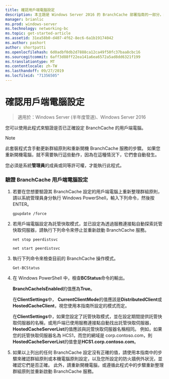 ```yaml
---
title: 確認用戶端電腦設定
description: 本主題是 Windows Server 2016 的 BranchCache 部署指南的一部分，示範如何在分散式和託管快取模式中部署 BranchCache，以優化分公司的 WAN 頻寬使用量
manager: brianlic
ms.prod: windows-server
ms.technology: networking-bc
ms.topic: get-started-article
ms.assetid: 31ea58b0-d407-4f62-8ec6-6a1b19174042
ms.author: pashort
author: shortpatti
ms.openlocfilehash: 6d0adbf0db2d7888ca12ca49f50fc37baa8cbc16
ms.sourcegitcommit: 6aff3d88ff22ea141a6ea6572a5ad8dd6321f199
ms.translationtype: MT
ms.contentlocale: zh-TW
ms.lasthandoff: 09/27/2019
ms.locfileid: "71356505"
---
```

# <a name="verify-client-computer-settings"></a>確認用戶端電腦設定

>適用於：Windows Server (半年度管道)、Windows Server 2016

您可以使用此程式來驗證是否已正確設定 BranchCache 的用戶端電腦。  
  
> [!NOTE]  
> 此套裝程式含手動更新群組原則和重新開機 BranchCache 服務的步驟。 如果您重新開機電腦，就不需要執行這些動作，因為在這種情況下，它們會自動發生。  
  
您必須是系統**管理員**的成員或同等許可權，才能執行此程式。  
  
### <a name="to-verify-branchcache-client-computer-settings"></a>驗證 BranchCache 用戶端電腦設定  
  
1.  若要在您想要驗證其 BranchCache 設定的用戶端電腦上重新整理群組原則，請以系統管理員身分執行 Windows PowerShell，輸入下列命令，然後按 ENTER。  
  
    `gpupdate /force`  
  
2.  若用戶端電腦設定為託管快取模式，並已設定為透過服務連接點自動探索託管快取伺服器，請執行下列命令來停止並重新啟動 BranchCache 服務。  
  
    `net stop peerdistsvc`  
  
    `net start peerdistsvc`  
  
3.  執行下列命令來檢查目前的 BranchCache 操作模式。  
  
    `Get-BCStatus`  
  
4.  在 Windows PowerShell 中，檢查**BCStatus**命令的輸出。  
  
    **BranchCacheIsEnabled**的值應為**True**。  
  
    在**ClientSettings**中， **CurrentClientMode**的值應該是**DistributedClient**或**HostedCacheClient**，視您使用本指南所設定的模式而定。  
  
    在**ClientSettings**中，如果您設定了託管快取模式，並在設定期間提供託管快取伺服器的名稱，或用戶端已使用服務連接點自動找出託管快取伺服器， **HostedCacheServerList**的值應該與託管快取伺服器名稱相同。 例如，如果您的託管快取伺服器名為 HCS1，而您的網域是 corp.contoso.com，則**HostedCacheServerList**的值會是**HCS1.corp.contoso.com**。  
  
5.  如果以上列出的任何 BranchCache 設定沒有正確的值，請使用本指南中的步驟來確認群組原則或本機電腦原則設定，以及您所設定的防火牆例外狀況，並確認它們是否正確。 此外，請重新開機電腦，或遵循此程式中的步驟重新整理群組原則並重新啟動 BranchCache 服務。  
  



